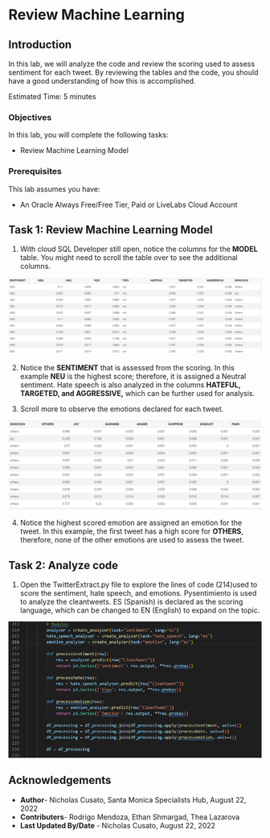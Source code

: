 # Review Machine Learning 

## Introduction

In this lab, we will analyze the code and review the scoring used to assess sentiment for each tweet. By reviewing the tables and the code, you should have a good understanding of how this is accomplished.

Estimated Time: 5 minutes


### Objectives

In this lab, you will complete the following tasks:

- Review Machine Learning Model

### Prerequisites

This lab assumes you have:
- An Oracle Always Free/Free Tier, Paid or LiveLabs Cloud Account

## Task 1: Review Machine Learning Model

1. With cloud SQL Developer still open, notice the columns for the **MODEL** table. You might need to scroll the table over to see the additional columns.

![Model table for sentiment](images/sentiment.png) 

2. Notice the **SENTIMENT** that is assessed from the scoring. In this example **NEU** is the highest score; therefore, it is assigned a Neutral sentiment. Hate speech is also analyzed in the columns **HATEFUL, TARGETED, and AGGRESSIVE,** which can be further used for analysis.

3. Scroll more to observe the emotions declared for each tweet.

![Model table for emotions](images/emotion.png) 

4. Notice the highest scored emotion are assigned an emotion for the tweet. In this example, the first tweet has a high score for **OTHERS**, therefore, none of the other emotions are used to assess the tweet.

## Task 2: Analyze code

1. Open the TwitterExtract.py file to explore the lines of code (214)used to score the sentiment, hate speech, and emotions. Pysentimiento is used to analyze the cleantweets. ES (Spanish) is declared as the scoring language, which can be changed to EN (English) to expand on the topic.

![Code for Sentiment](images/code.png)

## Acknowledgements

- **Author**- Nicholas Cusato, Santa Monica Specialists Hub, August 22, 2022
- **Contributers**- Rodrigo Mendoza, Ethan Shmargad, Thea Lazarova
- **Last Updated By/Date** - Nicholas Cusato, August 22, 2022